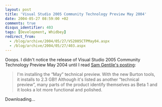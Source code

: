 ```yaml
---
layout: post
title: 'Visual Studio 2005 Community Technology Preview May 2004'
date: 2004-05-27 08:59:00 +02
comments: true
disqus_identifier: 403
tags: [Development, Whidbey]
redirect_from:
  - /blog/archive/2004/05/27/VS2005CTPMay04.aspx
  - /blog/archive/2004/05/27/403.aspx
---
```


Ooops. I didn't notice the release of Visual Studio 2005 Community Technology Preview May 2004 until I read [Sam Gentile's posting](http://samgentile.com/blog/archive/2004/05/25/11573.aspx):

> I'm installing the “May” technical preview. With the new Burton tools, it installs to 2.3 GB!! Although it's listed as another “technical preview”, many parts of the product identify themselves as Beta 1 and it looks a lot more functional and polished.

Downloading...

